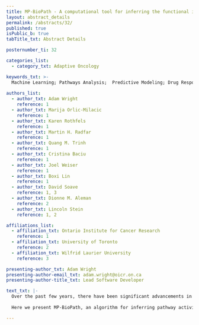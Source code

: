 ```yaml
---
title: MP-BioPath - A computational tool for inferring the functional impact of mutational profiles on pathway level activity
layout: abstract_details
permalink: /abstracts/32/
published: true
isPublic_b: true
tabTitle_txt: Abstract Details

posternumber_ti: 32

categories_list: 
  - category_txt: Adaptive Oncology

keywords_txt: >-
  Machine Learning; Pathways Analysis;  Predictive Modeling; Drug Response
  
authors_list:
  - author_txt: Adam Wright
    reference: 1
  - author_txt: Marija Orlic-Milacic
    reference: 1 
  - author_txt: Karen Rothfels
    reference: 1 
  - author_txt: Martin H. Radfar
    reference: 1 
  - author_txt: Quang M. Trinh
    reference: 1 
  - author_txt: Cristina Baciu
    reference: 1 
  - author_txt: Joel Weiser
    reference: 1 
  - author_txt: Boxi Lin
    reference: 1 
  - author_txt: David Soave
    reference: 1, 3 
  - author_txt: Dionne M. Aleman
    reference: 2 
  - author_txt: Lincoln Stein
    reference: 1, 2

affiliations_list:
  - affiliation_txt: Ontario Institute for Cancer Research
    reference: 1
  - affiliation_txt: University of Toronto
    reference: 2
  - affiliation_txt: Wilfrid Laurier University
    reference: 3

presenting-author_txt: Adam Wright
presenting-author-email_txt: adam.wright@oicr.on.ca
presenting-author-title_txt: Lead Software Developer

text_txt: |-
  Over the past few years, there have been significant advancements in our ability to collect and process high-quality genomic data. Genome sequencing technologies have been applied to large cohorts of cancer patients to achieve new insights into the causes and biology of cancer. Recent work by the ICGC/TCGA PanCancer Analysis of Whole Genomes Project has demonstrated that when both coding and non-coding somatic mutations are considered, we can find at least one driver mutation in the tumor genomes of more than 91% of cancer patients. The average cancer patient's tumor carries 4.6 driver mutations simultaneously. However, even though the number of driver events per patient is small, the full catalog of coding and noncoding driver elements is large, numbering in the hundreds. In addition, the mechanisms by which the activity of a driver element can be altered varies tremendously and includes point mutations, indels, copy number alterations, structural variations and epigenetic modifications. These combinatorics are responsible for remarkable diversity among tumor genomes and are a major contributor to the clinical heterogeneity in cancer disease course and response to therapy.
  
  Here we present MP-BioPath, an algorithm for inferring pathway activities from multiple perturbations that uses nonlinear optimization using logic-based graphical models generated from Reactome pathways. We are currently using MP-BioPath to model drug responses to the cell lines in the CCLE dataset.

---
```

